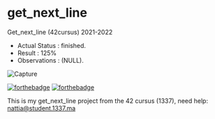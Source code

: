 # get_next_line
Get_next_line (42cursus) 2021-2022

- Actual Status : finished.
- Result        : 125%
- Observations  : (NULL).

![Capture](https://user-images.githubusercontent.com/78090806/145683425-21a041c2-29e2-4fdf-abf6-4d46fd448746.PNG)

[![forthebadge](https://forthebadge.com/images/badges/made-with-c.svg)](https://forthebadge.com)
[![forthebadge](https://forthebadge.com/images/badges/built-with-love.svg)](https://forthebadge.com)

This is my get_next_line project from the 42 cursus (1337),
need help:
nattia@student.1337.ma
